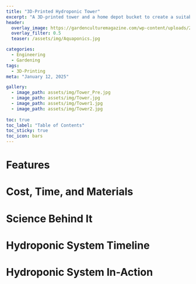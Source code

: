 ```yaml
---
title: "3D-Printed Hydroponic Tower"
excerpt: "A 3D-printed tower and a home depot bucket to create a suitable system for growing vegatables"
header:
  overlay_image: https://gardenculturemagazine.com/wp-content/uploads/2019/08/BODY-IMAGE-AQUAPONICS-diagram.jpg
  overlay_filter: 0.5
  teaser: /assets/img/Aquaponics.jpg

categories:
  - Engineering
  - Gardening
tags:
  - 3D-Printing
meta: "January 12, 2025"

gallery:
  - image_path: assets/img/Tower_Pre.jpg
  - image_path: assets/img/Tower.jpg
  - image_path: assets/img/Tower1.jpg
  - image_path: assets/img/Tower2.jpg
  
toc: true
toc_label: "Table of Contents"
toc_sticky: true
toc_icon: bars
---
```


# Features

# Cost, Time, and Materials

# Science Behind It

# Hydroponic System Timeline

# Hydroponic System In-Action
